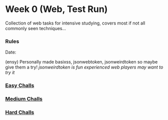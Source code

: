 # Week 0 (Web, Test Run)
Collection of web tasks for intensive studying, covers most if not all commonly seen techniques...

### Rules

Date: 


(ensy) Personally made basixss, jsonwebtoken, jsonweirdtoken so maybe give them a try!
*jsonweirdtoken is fun experienced web players may want to try it*

### [Easy Challs](./EASY.md)
### [Medium Challs](./MEDIUM.md)
### [Hard Challs](./HARD.md)
